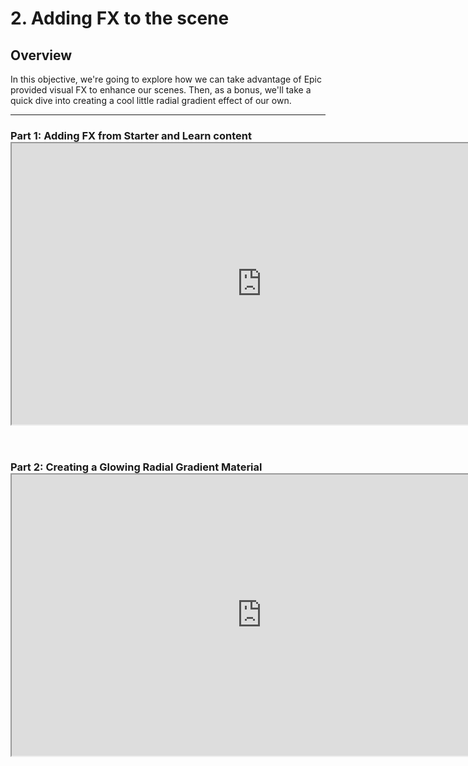 # 2. Adding FX to the scene

<h2>Overview</h2>
<p>In this objective, we're going to explore how we can take advantage of Epic provided visual FX to enhance our scenes. Then, as a bonus, we'll take a quick dive into creating a cool little radial gradient effect of our own.</p>
<hr>
<h3>Part 1: Adding FX from Starter and Learn content <iframe src="https://www.youtube.com/embed/DYy5pfWJOas?rel=0" width="800" height="450" allowfullscreen="allowfullscreen" allow="accelerometer; autoplay; clipboard-write; encrypted-media; gyroscope; picture-in-picture"></iframe>
</h3>
<p>&nbsp;</p>
<h3>Part 2: Creating a Glowing Radial Gradient Material <iframe src="https://www.youtube.com/embed/5gHefK5QbHs?rel=0" width="800" height="450" allowfullscreen="allowfullscreen" allow="accelerometer; autoplay; clipboard-write; encrypted-media; gyroscope; picture-in-picture"></iframe>
</h3>